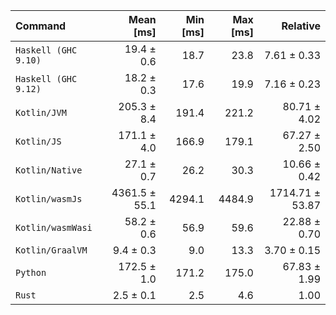 | Command | Mean [ms] | Min [ms] | Max [ms] | Relative |
|:---|---:|---:|---:|---:|
| `Haskell (GHC 9.10)` | 19.4 ± 0.6 | 18.7 | 23.8 | 7.61 ± 0.33 |
| `Haskell (GHC 9.12)` | 18.2 ± 0.3 | 17.6 | 19.9 | 7.16 ± 0.23 |
| `Kotlin/JVM` | 205.3 ± 8.4 | 191.4 | 221.2 | 80.71 ± 4.02 |
| `Kotlin/JS` | 171.1 ± 4.0 | 166.9 | 179.1 | 67.27 ± 2.50 |
| `Kotlin/Native` | 27.1 ± 0.7 | 26.2 | 30.3 | 10.66 ± 0.42 |
| `Kotlin/wasmJs` | 4361.5 ± 55.1 | 4294.1 | 4484.9 | 1714.71 ± 53.87 |
| `Kotlin/wasmWasi` | 58.2 ± 0.6 | 56.9 | 59.6 | 22.88 ± 0.70 |
| `Kotlin/GraalVM` | 9.4 ± 0.3 | 9.0 | 13.3 | 3.70 ± 0.15 |
| `Python` | 172.5 ± 1.0 | 171.2 | 175.0 | 67.83 ± 1.99 |
| `Rust` | 2.5 ± 0.1 | 2.5 | 4.6 | 1.00 |
